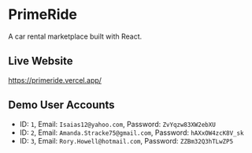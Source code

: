 # PrimeRide

A car rental marketplace built with React.

## Live Website
https://primeride.vercel.app/

## Demo User Accounts

- ID: `1`, Email: `Isaias12@yahoo.com`, Password: `ZvYqzw83XW2ebXU` 
- ID: `2`, Email: `Amanda.Stracke75@gmail.com`, Password: `hAXxOW4zcK8V_sk`  
- ID: `3`, Email: `Rory.Howell@hotmail.com`, Password: `ZZBm32Q3hTLwZP5`
